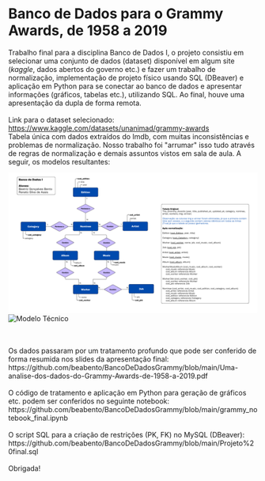 # Banco de Dados para o Grammy Awards, de 1958 a 2019
Trabalho final para a disciplina Banco de Dados I, o projeto consistiu em selecionar uma conjunto de dados (dataset) disponível em algum site (*kaggle*, dados abertos do governo etc.) e fazer um trabalho de normalização, implementação de projeto físico usando SQL (DBeaver) e aplicação em Python para se conectar ao banco de dados e apresentar informações (gráficos, tabelas etc.), utilizando SQL. Ao final, houve uma apresentação da dupla de forma remota. 
</br></br>Link para o dataset selecionado: https://www.kaggle.com/datasets/unanimad/grammy-awards
</br>Tabela única com dados extraídos do Imdb, com muitas inconsistências e problemas de normalização. Nosso trabalho foi "arrumar" isso tudo através de regras de normalização e demais assuntos vistos em sala de aula. A seguir, os modelos resultantes:
</br>

![Modelo E-R](https://github.com/beabento/BancoDeDadosGrammy/blob/main/Modelo%20ER%20-%20Normaliza%C3%A7%C3%A3o.png?raw=true)
![Modelo Técnico](https://raw.githubusercontent.com/beabento/BancoDeDadosGrammy/refs/heads/main/Modelo%20T%C3%A9cnico.png)

</br>
</br>
Os dados passaram por um tratamento profundo que pode ser conferido de forma resumida nos slides da apresentação final: 
</br> https://github.com/beabento/BancoDeDadosGrammy/blob/main/Uma-analise-dos-dados-do-Grammy-Awards-de-1958-a-2019.pdf
</br></br>
O código de tratamento e aplicação em Python para geração de gráficos etc. podem ser conferidos no seguinte notebook: https://github.com/beabento/BancoDeDadosGrammy/blob/main/grammy_notebook_final.ipynb
</br></br>
O script SQL para a criação de restrições (PK, FK) no MySQL (DBeaver): https://github.com/beabento/BancoDeDadosGrammy/blob/main/Projeto%20final.sql
</br></br>
Obrigada!
